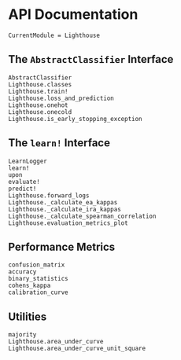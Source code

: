 # API Documentation

```@meta
CurrentModule = Lighthouse
```

## The `AbstractClassifier` Interface

```@docs
AbstractClassifier
Lighthouse.classes
Lighthouse.train!
Lighthouse.loss_and_prediction
Lighthouse.onehot
Lighthouse.onecold
Lighthouse.is_early_stopping_exception
```

## The `learn!` Interface

```@docs
LearnLogger
learn!
upon
evaluate!
predict!
Lighthouse.forward_logs
Lighthouse._calculate_ea_kappas
Lighthouse._calculate_ira_kappas
Lighthouse._calculate_spearman_correlation
Lighthouse.evaluation_metrics_plot
```

## Performance Metrics

```@docs
confusion_matrix
accuracy
binary_statistics
cohens_kappa
calibration_curve
```

## Utilities

```@docs
majority
Lighthouse.area_under_curve
Lighthouse.area_under_curve_unit_square
```
